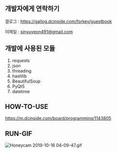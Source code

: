 개발자에게 연락하기
-------------

갤로그 : https://gallog.dcinside.com/forkey/guestbook

이메일 : sinyuyeon491@gmail.com


개발에 사용된 모듈 
-------------

1. requests
2. json
3. threading
4. hashlib
5. BeautifulSoup
6. PyQt5
7. datetime

HOW-TO-USE 
-------------

https://m.dcinside.com/board/programming/1143805

RUN-GIF 
-------------

<img src="https://i.imgur.com/jPhrttj.gif" title="Honeycam 2019-10-16 04-09-47.gif"/>
